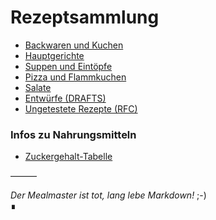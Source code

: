 # Rezeptsammlung

 - [Backwaren und Kuchen](docs/Backwaren_und_Kuchen/index.md)  
 - [Hauptgerichte](docs/Hauptgerichte/index.md)  
 - [Suppen und Eintöpfe](docs/Suppen_und_Eintoepfe/index.md)  
 - [Pizza und Flammkuchen](docs/Pizza_und_Flammkuchen/index.md)  
 - [Salate](docs/Salate/index.md)
 - [Entwürfe (DRAFTS)](docs/Drafts/)  
 - [Ungetestete Rezepte (RFC)](docs/UNTESTED/index.md)  

### Infos zu Nahrungsmitteln

 - [Zuckergehalt-Tabelle](docs/Zuckergehalt_2017.html)

———

*Der Mealmaster ist tot, lang lebe Markdown!* ;-)  
∎
